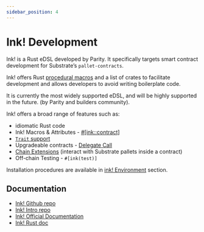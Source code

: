 ```yaml
---
sidebar_position: 4
---
```


# Ink! Development

Ink! is a Rust eDSL developed by Parity. It specifically targets smart contract development for Substrate’s `pallet-contracts`.

Ink! offers Rust [procedural macros](https://doc.rust-lang.org/reference/procedural-macros.html#procedural-macro-hygiene) and a list of crates to facilitate development and allows developers to avoid writing boilerplate code.

It is currently the most widely supported eDSL, and will be highly supported in the future. (by Parity and builders community).

Ink! offers a broad range of features such as:

- idiomatic Rust code
- Ink! Macros & Attributes - [#[ink::contract]](https://use.ink/macros-attributes/contract)
- [`Trait` support](https://use.ink/3.x/basics/trait-definitions)
- Upgradeable contracts - [Delegate Call](https://use.ink/3.x/basics/upgradeable-contracts)
- [Chain Extensions](https://use.ink/macros-attributes/chain-extension/) (interact with Substrate pallets inside a contract)
- Off-chain Testing - `#[ink(test)]`

Installation procedures are available in [ink! Environment](/docs/build/build-on-layer-1/environment/ink_environment.md) section.

## Documentation

- [Ink! Github repo](https://github.com/paritytech/ink)
- [Ink! Intro repo](https://paritytech.github.io/ink/)
- [Ink! Official Documentation](https://use.ink/)
- [Ink! Rust doc](https://docs.rs/ink/4.0.0-rc/ink/index.html)
